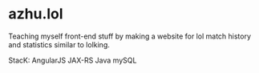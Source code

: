 # azhu.lol

Teaching myself front-end stuff by making a website for lol match history and statistics similar to lolking.

StacK:
AngularJS
JAX-RS
Java
mySQL
